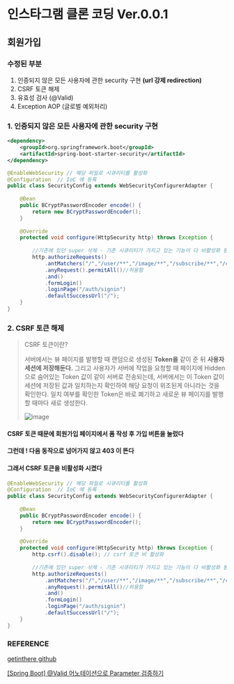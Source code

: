 # 인스타그램 클론 코딩 Ver.0.0.1

## 회원가입

### 수정된 부분
1. 인증되지 않은 모든 사용자에 관한 security 구현 **(url 강제 redirection)**
2. CSRF 토큰 해제
3. 유효성 검사 (@Valid)
4. Exception AOP (글로벌 예외처리)


### 1. 인증되지 않은 모든 사용자에 관한 security 구현
```xml
<dependency>
	<groupId>org.springframework.boot</groupId>
	<artifactId>spring-boot-starter-security</artifactId>
</dependency>
```
```java
@EnableWebSecurity // 해당 파일로 시큐리티를 활성화
@Configuration  // IoC 에 등록
public class SecurityConfig extends WebSecurityConfigurerAdapter {
	
	@Bean
	public BCryptPasswordEncoder encode() {
		return new BCryptPasswordEncoder();
	}
	
	@Override
	protected void configure(HttpSecurity http) throws Exception {
		
		//기존에 있던 super 삭제 - 기존 시큐리티가 가지고 있는 기능이 다 비활성화 됨.
		http.authorizeRequests()
			.antMatchers("/","/user/**","/image/**","/subscribe/**","/comment/**").authenticated()//해당 주소만 인증이 필요
			.anyRequest().permitAll()//허용함
			.and()
			.formLogin()
			.loginPage("/auth/signin")
			.defaultSuccessUrl("/");
	}
}
```

### 2. CSRF 토큰 해제
> CSRF 토큰이란?
> 
> 서버에서는 뷰 페이지를 발행할 때 랜덤으로 생성된 **Token을** 같이 준 뒤 **사용자 세션에 저장해둔다.** 그리고 사용자가 서버에 작업을 요청할 때 페이지에 Hidden으로 숨어있는 Token 값이 같이 서버로 전송되는데, 서버에서는 이 Token 값이 세션에 저장된 값과 일치하는지 확인하여 해당 요청이 위조된게 아니라는 것을 확인한다. 일치 여부를 확인한 Token은 바로 폐기하고 새로운 뷰 페이지를 발행할 때마다 새로 생성한다.
> 
> ![image](https://user-images.githubusercontent.com/57707484/129766143-03cf41f6-4ebc-4659-bf42-ad0107ff0737.png)

#### CSRF 토큰 때문에 회원가입 페이지에서 폼 작성 후 가입 버튼을 눌렀다
#### 그런데 ! 다음 동작으로 넘어가지 않고 403 이 뜬다
#### 그래서 CSRF 토큰을 비활성화 시켰다

```java
@EnableWebSecurity // 해당 파일로 시큐리티를 활성화
@Configuration  // IoC 에 등록
public class SecurityConfig extends WebSecurityConfigurerAdapter {
	
	@Bean
	public BCryptPasswordEncoder encode() {
		return new BCryptPasswordEncoder();
	}
	
	@Override
	protected void configure(HttpSecurity http) throws Exception {
		http.csrf().disable(); // csrf 토큰 비 활성화
		
		//기존에 있던 super 삭제 - 기존 시큐리티가 가지고 있는 기능이 다 비활성화 됨.
		http.authorizeRequests()
			.antMatchers("/","/user/**","/image/**","/subscribe/**","/comment/**").authenticated()//해당 주소만 인증이 필요
			.anyRequest().permitAll()//허용함
			.and()
			.formLogin()
			.loginPage("/auth/signin")
			.defaultSuccessUrl("/");
	}
}
```

### REFERENCE

>
[getinthere github](https://github.com/codingspecialist/EaszUp-Springboot-Photogram-Start)
>
[[Spring Boot] @Valid 어노테이션으로 Parameter 검증하기](https://bamdule.tistory.com/35)
